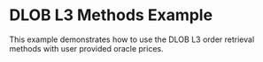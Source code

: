 # DLOB L3 Methods Example

This example demonstrates how to use the DLOB L3 order retrieval methods with user provided oracle prices.